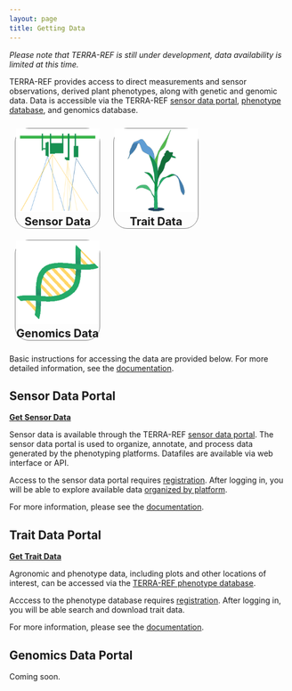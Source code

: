 ```yaml
---
layout: page
title: Getting Data
---
```


_Please note that TERRA-REF is still under development, data availability is limited at this time._

TERRA-REF provides access to direct measurements and sensor observations, derived plant phenotypes, along with genetic and genomic data. Data is accessible via the TERRA-REF [sensor data portal](https://terraref.ncsa.illinois.edu/clowder/), [phenotype database](https://terraref.ncsa.illinois.edu/bety/), and genomics database. 



<p style="width=100%">
<a href="#sensor-data-portal" style="border: 0">
<span style="margin:10px; display:inline-block; border:1px solid grey; text-align:center; font-size:20px; font-weight: bold; width: 30%; border-radius: 25px">
   <img src="/images/new/sensor sq.png" style="width: 150px"><br/>
   Sensor Data
</span></a>
<a href="#trait-data-portal" style="border: 0">
<span style="margin:10px; display:inline-block; border:1px solid grey; text-align:center; font-size:20px; font-weight: bold; width: 30%; border-radius: 25px">
   <img src="/images/new/traits sq.png" style="width: 150px"><br/>
   Trait Data
</span></a>
<a href="#genomics-data-portal" style="border: 0">
<span style="margin:10px; display:inline-block; border:1px solid grey; text-align:center; font-size:20px; font-weight: bold; width: 30%; border-radius: 25px">
   <img src="/images/new/genomics sq.png" style="width: 150px"><br/>
   Genomics Data
</span></a>
</p>

Basic instructions for accessing the data are provided below.  For more detailed information, see the <a href="https://terraref.gitbooks.io/terraref-documentation/content/user/how-to-access-data.html">documentation</a>.

## Sensor Data Portal 
<a href="https://terraref.ncsa.illinois.edu/clowder/"><b>Get Sensor Data</b></a>

Sensor data is available through the TERRA-REF [sensor data portal](https://terraref.ncsa.illinois.edu/clowder/).  The sensor data portal is used to organize, annotate, and process data generated by the phenotyping platforms.  Datafiles are available via web interface or API.

Access to the sensor data portal requires [registration](https://terraref.ncsa.illinois.edu/clowder/signup).  After logging in, you will be able to explore available data [organized by platform](https://terraref.ncsa.illinois.edu/clowder/spaces).

For more information, please see the <a href="https://terraref.gitbooks.io/terraref-documentation/content/user/using-clowder.html">documentation</a>.


## Trait Data Portal

<a href="https://terraref.ncsa.illinois.edu/bety/"><b>Get Trait Data</b></a>

Agronomic and phenotype data, including plots and other locations of interest, can be accessed via the [TERRA-REF phenotype database](https://terraref.ncsa.illinois.edu/bety/). 

Acccess to the phenotype database requires [registration](https://terraref.ncsa.illinois.edu/bety/signup).  After logging in, you will be able search and download trait data.

For more information, please see the <a href="https://terraref.gitbooks.io/terraref-documentation/content/user/using-betydb.html">documentation</a>.


## Genomics Data Portal

Coming soon.




